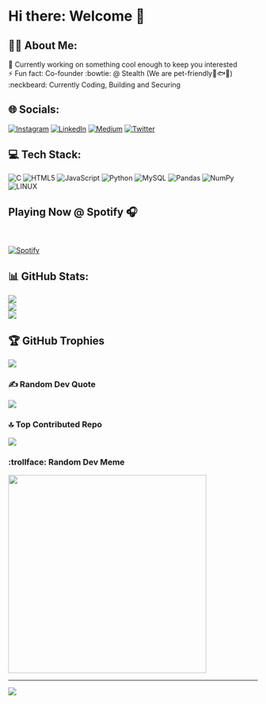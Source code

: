 # Hi there: Welcome 👋

<!--
**AdhishriKothiyal/AdhishriKothiyal** is a ✨ _special_ ✨ repository because its `README.md` (this file) appears on your GitHub profile.

Here are some ideas to get you started:

- 🔭 I’m currently working on ...
- 🌱 I’m currently learning ...
- 👯 I’m looking to collaborate on ...
- 🤔 I’m looking for help with ...
- 💬 Ask me about ...
- 📫 How to reach me: ...
- 😄 Pronouns: ...
- ⚡ Fun fact: ...
-->


## :ok_woman: About Me:
🔭 Currently working on something cool enough to keep you interested<br>⚡️ Fun fact: Co-founder :bowtie: @ Stealth (We are pet-friendly:dog::fish::cat:)<br>:neckbeard: Currently Coding, Building and Securing 

## 🌐 Socials:
[![Instagram](https://img.shields.io/badge/Instagram-%23E4405F.svg?logo=Instagram&logoColor=white)](https://instagram.com/dr.snowy_thef1bbdoodle) [![LinkedIn](https://img.shields.io/badge/LinkedIn-%230077B5.svg?logo=linkedin&logoColor=white)](https://linkedin.com/in/adhishrikothiyal) [![Medium](https://img.shields.io/badge/Medium-12100E?logo=medium&logoColor=white)](https://medium.com/@adhishri-kothiyal1318) [![Twitter](https://img.shields.io/badge/Twitter-%231DA1F2.svg?logo=Twitter&logoColor=white)](https://twitter.com/Adhishri1895) 

## 💻 Tech Stack:
![C](https://img.shields.io/badge/c-%2300599C.svg?style=plastic&logo=c&logoColor=white) ![HTML5](https://img.shields.io/badge/html5-%23E34F26.svg?style=plastic&logo=html5&logoColor=white) ![JavaScript](https://img.shields.io/badge/javascript-%23323330.svg?style=plastic&logo=javascript&logoColor=%23F7DF1E) ![Python](https://img.shields.io/badge/python-3670A0?style=plastic&logo=python&logoColor=ffdd54) ![MySQL](https://img.shields.io/badge/mysql-%2300f.svg?style=plastic&logo=mysql&logoColor=white) ![Pandas](https://img.shields.io/badge/pandas-%23150458.svg?style=plastic&logo=pandas&logoColor=white) ![NumPy](https://img.shields.io/badge/numpy-%23013243.svg?style=plastic&logo=numpy&logoColor=white) ![LINUX](https://img.shields.io/badge/Linux-FCC624?style=plastic&logo=linux&logoColor=black)

## Playing Now @ Spotify 🎧
&nbsp;<div align="left">
  [![Spotify](https://novatorem-bice-gamma.vercel.app/api/spotify?background_color=0d1117&border_color=ffffff)](https://open.spotify.com/user/b8utx49rfe28jfwpv7blm4iyp)
</div>


## 📊 GitHub Stats:
![](https://github-readme-stats.vercel.app/api?username=AdhishriKothiyal&theme=tokyonight&hide_border=false&include_all_commits=true&count_private=true)<br/>
![](https://github-readme-streak-stats.herokuapp.com/?user=AdhishriKothiyal&theme=tokyonight&hide_border=false)<br/>
![](https://github-readme-stats.vercel.app/api/top-langs/?username=AdhishriKothiyal&theme=tokyonight&hide_border=false&include_all_commits=true&count_private=true&layout=compact)

## 🏆 GitHub Trophies
![](https://github-profile-trophy.vercel.app/?username=AdhishriKothiyal&theme=gitdimmed&no-frame=false&no-bg=true&margin-w=4)

### ✍️ Random Dev Quote
![](https://quotes-github-readme.vercel.app/api?type=horizontal&theme=tokyonight)

### 🔝 Top Contributed Repo
![](https://github-contributor-stats.vercel.app/api?username=AdhishriKothiyal&limit=5&theme=tokyonight&combine_all_yearly_contributions=true)

### :trollface: Random Dev Meme
<img src='https://randommeme-five.vercel.app/' style="height: 400px;"/>

---
[![](https://visitcount.itsvg.in/api?id=AdhishriKothiyal&icon=2&color=1)](https://visitcount.itsvg.in)

<!-- Proudly created with GPRM ( https://gprm.itsvg.in ) -->
